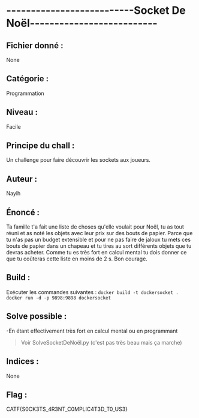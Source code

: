 # --------------------------Socket De Noël--------------------------

## Fichier donné : 
None

## Catégorie : 
Programmation

## Niveau : 
Facile 

## Principe du chall : 
Un challenge pour faire découvrir les sockets aux joueurs.

## Auteur : 
Naylh

## Énoncé : 
Ta famille t'a fait une liste de choses qu'elle voulait pour Noël, tu as tout réuni et as noté les objets avec leur prix sur des bouts de papier. Parce que tu n'as pas un budget extensible et pour ne pas faire de jaloux tu mets ces bouts de papier dans un chapeau et tu tires au sort différents objets que tu devras acheter. Comme tu es très fort en calcul mental tu dois donner ce que tu coûteras cette liste en moins de 2 s.
Bon courage.
 
## Build :
Exécuter les commandes suivantes : 
```docker build -t dockersocket .```
```docker run -d -p 9898:9898 dockersocket```

## Solve possible : 
-En étant effectivement très fort en calcul mental ou en programmant

> Voir SolveSocketDeNoël.py (c'est pas très beau mais ça marche)

## Indices :
None

## Flag : 
CATF{S0CK3TS_4R3NT_C0MPLIC4T3D_T0_US3}

